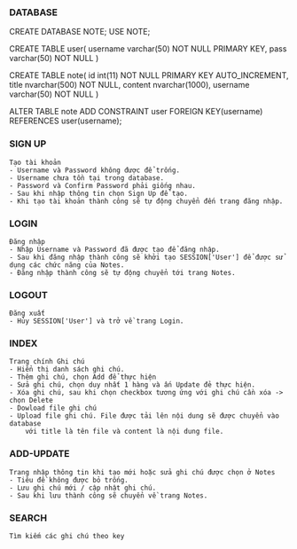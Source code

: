 ### DATABASE ########################################################

CREATE DATABASE NOTE;
USE NOTE;

CREATE TABLE user(
    username varchar(50) NOT NULL PRIMARY KEY,
    pass varchar(50) NOT NULL
)

CREATE TABLE note(
    id int(11) NOT NULL PRIMARY KEY AUTO_INCREMENT,
    title nvarchar(500) NOT NULL,
    content nvarchar(1000),
    username varchar(50) NOT NULL
)

ALTER TABLE note ADD CONSTRAINT user FOREIGN KEY(username) REFERENCES user(username);

### SIGN UP #########################################################
    Tạo tài khoản
    - Username và Password không được để trống.
    - Username chưa tồn tại trong database.
    - Password và Confirm Password phải giống nhau.
    - Sau khi nhập thông tin chọn Sign Up để tạo.
    - Khi tạo tài khoản thành công sẽ tự động chuyển đến trang đăng nhập.                                   
                                                                                                            
### LOGIN ###########################################################                                       
    Đăng nhập                                                                                               
    - Nhập Username và Password đã được tạo để đăng nhập.                                                   
    - Sau khi đăng nhập thành công sẽ khởi tạo SESSION['User'] để được sử dụng các chức năng của Notes.     
    - Đăng nhập thành công sẽ tự động chuyển tới trang Notes.                                               
                                                                                                            
### LOGOUT ##########################################################                                       
    Đăng xuất                                                                                               
    - Hủy SESSION['User'] và trở về trang Login.                                                            
                                                                                                            
### INDEX ###########################################################                                       
    Trang chính Ghi chú                                                                                     
    - Hiển thị danh sách ghi chú.                                                                           
    - Thêm ghi chú, chọn Add để thực hiện                                                                                      
    - Sửa ghi chú, chọn duy nhất 1 hàng và ấn Update đẻ thực hiện.                                                                                         
    - Xóa ghi chú, sau khi chọn checkbox tương ứng với ghi chú cần xóa -> chọn Delete                                                                                        
    - Dowload file ghi chú
    - Upload file ghi chú. File được tải lên nội dung sẽ được chuyển vào database
        với title là tên file và content là nội dung file.                                                                 
                                                                                                            
### ADD-UPDATE ######################################################                                       
    Trang nhập thông tin khi tạo mới hoặc sửa ghi chú được chọn ở Notes                                     
    - Tiêu đề không được bỏ trống.                                                                          
    - Lưu ghi chú mới / cập nhật ghi chú.                                                                   
    - Sau khi lưu thành công sẽ chuyển về trang Notes.              

### SEARCH ######################################################     
    Tìm kiếm các ghi chú theo key                                     
                                                                                                            